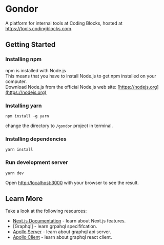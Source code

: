 # Gondor
A platform for internal tools at Coding Blocks, hosted at https://tools.codingblocks.com.

## Getting Started

### Installing npm
npm is installed with Node.js<br>
This means that you have to install Node.js to get npm installed on your computer.<br>
Download Node.js from the official Node.js web site: [https://nodejs.org](https://nodejs.org)
### Installing yarn
`npm install -g yarn`

change the directory to `/gondor` project in terminal.
### Installing dependencies
`yarn install`
### Run development server
`yarn dev`

Open [http://localhost:3000](http://localhost:3000) with your browser to see the result.

## Learn More

Take a look at the following resources:

- [Next.js Documentation](https://nextjs.org/docs) - learn about Next.js features.
- [Graphql] - learn grpahql specififcation.
- [Apollo Server](https://www.apollographql.com/docs/apollo-server/) - learn about graphql api server.
- [Apollo Client](https://www.apollographql.com/docs/react) - learn about graphql react client.
